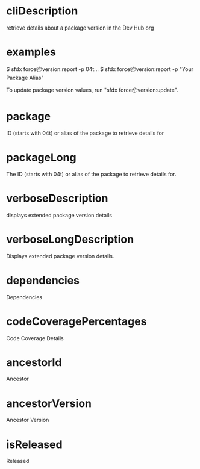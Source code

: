 # cliDescription

retrieve details about a package version in the Dev Hub org

# examples

$ sfdx force:package:version:report -p 04t...
$ sfdx force:package:version:report -p "Your Package Alias"

To update package version values, run "sfdx force:package:version:update".

# package

ID (starts with 04t) or alias of the package to retrieve details for

# packageLong

The ID (starts with 04t) or alias of the package to retrieve details for.

# verboseDescription

displays extended package version details

# verboseLongDescription

Displays extended package version details.

# dependencies

Dependencies

# codeCoveragePercentages

Code Coverage Details

# ancestorId

Ancestor

# ancestorVersion

Ancestor Version

# isReleased

Released
